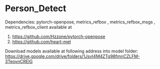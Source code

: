# Person_Detect
Dependencies: pytorch-openpose, metrics_refbox , metrics_refbox_msgs  , metrics_refbox_client 
available at 
1. https://github.com/Hzzone/pytorch-openpose
2. https://github.com/heart-met

Download models available at following address into model folder:
https://drive.google.com/drive/folders/1JsvI4M4ZTg98fmnCZLFM-3TeovnCRElG
